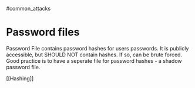 #common_attacks 


# Password files
Password File contains password hashes for users passwords. It is publicly accessible, but SHOULD NOT contain hashes. If so, can be brute forced. 
Good practice is to have a seperate file for password hashes - a shadow password file. 

[[Hashing]]
